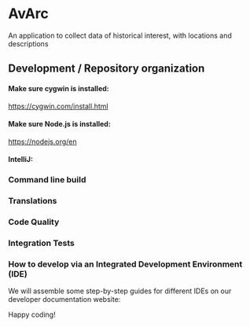 # AvArc

An application to collect data of historical interest, with locations and descriptions


## Development / Repository organization

#### Make sure cygwin is installed:

https://cygwin.com/install.html

#### Make sure Node.js is installed:

https://nodejs.org/en

#### IntelliJ:


### Command line build


### Translations


### Code Quality


### Integration Tests


### How to develop via an Integrated Development Environment (IDE)


We will assemble some step-by-step guides for different IDEs on our developer documentation website:

Happy coding!

